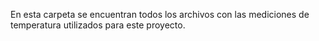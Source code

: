 En esta carpeta se encuentran todos los archivos con las mediciones de temperatura utilizados para este proyecto.

